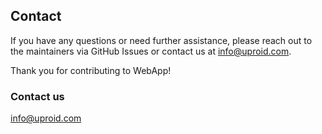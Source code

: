 ## Contact

If you have any questions or need further assistance, please reach out to the maintainers via GitHub Issues or contact us at info@uproid.com.

Thank you for contributing to WebApp!
### Contact us
info@uproid.com

